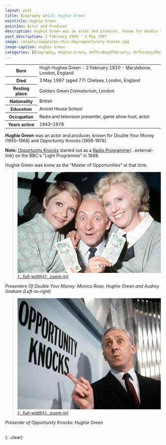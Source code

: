 ```yaml
---
layout: post
title: Biography &#124; Hughie Green
maintitle: Hughie Green
position: Actor and Producer
description: Hughie Green was an actor and producer, known for Double Your Money (1955–1968) and Opportunity Knocks (1956-1978).
post_description: 2 February 1920 - 3 May 1997
image: /assets/images/on-this-day/opportunity-knocks.jpg
image-caption: Hughie Green
categories: [Biography, Hughie-Green, OnThisDay2February, OnThisDay3May]
---
```


<table>
<tr><th>Born</th><td>Hugh Hughes Green - 2 February 1920 - Marylebone, London, England</td></tr>
<tr><th>Died</th><td>3 May 1997 (aged 77) Chelsea, London, England</td></tr>
<tr><th>Resting place</th><td>Golders Green Crematorium, London</td></tr>
<tr><th>Nationality</th><td>British</td></tr>
<tr><th>Education</th><td>Arnold House School</td></tr>
<tr><th>Occupation</th><td>Radio and television presenter, game show host, actor</td></tr>
<tr><th>Years active</th><td>1943–1978</td></tr>
</table>

**Hughie Green** was an actor and producer, known for Double Your Money (1955–1968) and Opportunity Knocks (1956-1978).

**Note:** [Opportunity Knocks](/category/opportunity-knocks) started out as a [Radio Programme](http://genome.ch.bbc.co.uk/search/0/20?q=Opportunity+Knocks&svc=9371580#search){: .external-link} on the BBC's "Light Programme" in 1949.

Hughie Green was know as the "Master of Opportunities" at that time.

> [![Presenters Of Double Your Money: Monica Rose, Hughie Green and Audrey Graham (Left-to-right)](/assets/images/on-this-day/monica-rose-hughie-green-and-audrey-graham-left-to-right-presented-double-your-money.jpg "Presenters Of Double Your Money: Monica Rose, Hughie Green and Audrey Graham (Left-to-right)"){: .full-width}{: .zoom-in}](/assets/images/on-this-day/monica-rose-hughie-green-and-audrey-graham-left-to-right-presented-double-your-money.jpg)

<cite>Presenters Of Double Your Money: Monica Rose, Hughie Green and Audrey Graham (Left-to-right)</cite>
>
> [![Presenter of Opportunity Knocks: Hughie Green](/assets/images/on-this-day/opportunity-knocks.jpg "Presenter of Opportunity Knocks: Hughie Green"){: .full-width}{: .zoom-in}](/assets/images/on-this-day/opportunity-knocks.jpg)

<cite>Presenter of Opportunity Knocks: Hughie Green</cite>

<br />{: .clear}

